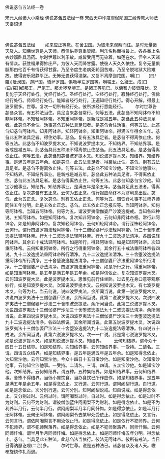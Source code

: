佛说苾刍五法经一卷


宋元入藏诸大小乘经
佛说苾刍五法经一卷
宋西天中印度摩伽陀国三藏传教大师法天奉诏译


　　

佛说苾刍五法经
　　如来应正等觉。在舍卫国。为彼未来观察而住。是时无量诸天及人。知佛世尊是人天师。恭信供养尊重赞叹。利乐名称而得最上。各各奉上名衣妙馔卧具汤药。尔时世尊以利乐故。咸皆受用而无染着。如莲在水。但令人天诸有情众。获胜福果得妙庄严。为彼人天而降甘露。使彼人天久久依住。复令无量俱胝那由他百千有情获得甘露。乃至令度生老病死轮回苦难。乃至令脱地狱大险难故。使得安乐寂静平正。无怖无畏获得涅槃。又复不离摩伽陀国。嚩[口　　(曰/羅)]曼隶国。迦尸国。憍萨罗国。俱噜半左罗国等。嚩嗟王。么蹉王。戍[口　　(曰/羅)]细那王。尸尾王。那舍啰拏嚩王。是诸王等见已。以佛智力彼皆降伏。又复能于天经行处行。梵经行处行。圣经行处行。空经行处行。寂静经行处行。佛佛经行处行。师师经行处行。能知者经行处行。正遍知经行处行。得心开解。得最上波罗蜜多。世尊。复次一切所有经行处。彼所求经行悉能经行。
　　尔时世尊告苾刍众言。有五种法当住。具足当来苾刍常行。何等五法。此苾刍不知阿钵帝不知非阿钵帝。不知轻阿钵帝。不知重阿钵帝。是新戒是减五年。苾刍此五种法具足者。此苾刍不合住。劝事苾刍五种法具足知者。是苾刍合住劝事。何等五法。此苾刍知苾刍阿钵帝。知非阿钵帝。知轻阿钵帝。知重阿钵帝。得满五年得余五年。苾刍此五种法具足者。得住劝事。苾刍。复有五法具足者。是苾刍不得离依止住。何等五法。此苾刍不知波罗提木叉。不知说波罗提木叉。不知结界。不知结界事。是新戒是减五年。此苾刍具此五种法不得离依止住苾刍。此五法具足者。是苾刍得离依止住。何等五法。此苾刍知苾刍波罗提木叉。知说波罗提木叉。知结界。知结界事。是满五年是五年余。如是苾刍。此五法具足者。得离依止住。苾刍。别有五法具足者。是苾刍不得离依止住。何等五法。此苾刍不知宝沙他。不知宝沙他事业。不知结界。不知结界事业。是新戒是减五年。苾刍此五种法具足者。不得离依止住。苾刍此五法具足者。是苾刍得离依止住。何等五法。此苾刍知苾刍宝沙他。知宝沙他事业。知结界。知结界事业。是满五年是余五年。苾刍具足此五法者。得离依止住。复次苾刍有五正念。云何为五正念。谓行报应命终不为财利念出世。苾刍。此为五正念。复次苾刍。别有五依止正念。何等为五。谓饮食礼事不过师界师同住五年分明。此是五依止正念。苾刍。此五依止正念报应等。当知阿钵帝。知何等阿钵帝。当知五阿钵帝。何等为五。谓波罗夷僧伽婆尸沙波逸提戒。当知各四种说。五知阿钵帝。如是知阿钵帝。复次知非阿钵帝。云何知非阿钵帝相。常行非阿钵帝。如是知非阿钵帝。复次知轻阿钵帝。云何知轻阿钵帝。谓行深怖轻阿钵帝。云何行。谓行四波罗夷法轻阿钵帝。行十三僧伽婆尸沙法轻阿钵帝。行三十舍堕波逸提法轻阿钵帝。行九十二波逸提法轻阿钵帝。行九十二波逸提法清净。各四说轻阿钵帝。其余五十戒法轻阿钵帝。如是所行。得轻阿钵帝。如是知轻阿钵帝。次知重阿钵帝。云何知重阿钵帝。所行之行得重阿钵帝。其余行五十戒法重阿钵帝各四说。九十二波逸提法重阿钵帝所行清净。九十二波逸提法清净。三十舍堕波逸提法重阿钵帝所行清净。三十舍堕波逸提法清净。十三僧伽婆尸沙法重阿钵帝所行清净。十三僧伽婆尸沙法清净。四波罗夷法重阿钵帝。如是所行之行。得重阿钵帝。如是知重阿钵帝。是五年是满五年是五年余。如是得信依止。复次知波罗提木叉。云何知波罗提木叉。此是波罗提木叉。思惟见前行住坐卧。过去见在身口意等观察妙行。如是知波罗提木叉。次知说波罗提木叉。云何知说波罗提木叉。有七波罗提木叉。何等为七。当云何说。说四波罗夷法。余所闻当说。此第一说波罗提木叉。次说四波罗夷法十三僧伽婆尸沙法。余所闻当说。此第二说波罗提木叉。次说四波罗夷法十三僧伽婆尸沙法三十舍堕波逸提法。余所闻当说。此第三说波罗提木叉。次说四波罗夷法十三僧伽婆尸沙法三十舍堕波逸提法九十二波逸提法清净。余所闻当说。此第四说波罗提木叉。次说四波罗夷法十三僧伽婆尸沙法三十舍堕波逸提法九十二波逸提法清净。各四法解说。其余所闻当说。此第五说波罗提木叉。次说四波罗夷法十三僧伽婆尸沙法三十舍堕波逸提法九十二波逸提法等清净。各四说五十戒法。余所闻当说。此第六说波罗提木叉。次一一广说。此是第七说波罗提木叉。如是说波罗提木叉。如是知说波罗提木叉。知结界。
　　云何知结界。谓今众十四日十五日结界。如是知结界。次知结界事。云何知结界事。一受持。二请名。三请。四请五众结界。如是知结界事。是五年是满五年是五年余。如是知得念依止。次知宝沙他。云何知宝沙他。今众十四日十五日宝沙他。如是知宝沙他。次知宝沙他事。云何知宝沙他事。一受持。二请名。三请。四请。五众宝沙他。如是知宝沙他。次知结界。云何知结界。谓五种。五种集结界。如是知结界事。云何知结界事。舍堕不得结界。当低小座饮食。当办食饮已所作应作。如是知结界事。是五年是满五年是余五年。如是得念依止。又行道。云何行道。谓阿阇梨行道。自行道。如是是念依止。次分别行道。云何分别。知阿阇梨说戒。知自说戒。如是得念依止。又分别过时。云何过时。谓阿阇梨过时。自过时。如是得念依止。如是过时不为财利。云何不为财利。谓彼僧伽蓝住阿阇梨不为财利。如是得念依止。如是不为利养半月行。云何半月行。谓阿阇梨半月半月同忏悔。如是得念依止。如是半月行无阿钵帝。云何无阿钵帝。谓阿阇梨令去某甲处受依止。如是得念依止。又言行。云何言行。谓依阿阇梨言不用汝依止行。如是得念依止。如是依行不犯师界。云何不犯师界。谓不犯师聚落界。如是得念依止。如是不犯师聚落界。同师忏悔。云何同师忏悔。谓半月半月同师忏悔。如是得念依止。如是同师忏悔五年分明。得念依止。苾刍。当具足此五种法。此苾刍法当依行。彼法无阿钵帝。彼所有戒法。当日日得讷瑟讫哩(二合)多。
　　尔时世尊。说是五种法已。诸苾刍众及诸人天。瞻奉旋绕作礼而退。


